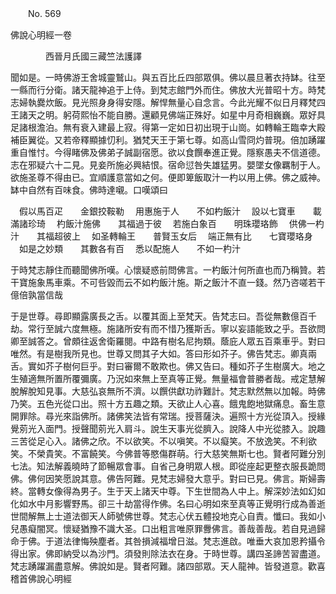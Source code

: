﻿　　No. 569

佛說心明經一卷

　　　　西晉月氏國三藏竺法護譯


聞如是。一時佛游王舍城靈鷲山。與五百比丘四部眾俱。佛以晨旦著衣持缽。往至一縣而行分衛。諸天龍神追于上侍。到梵志館門外而住。佛放大光普昭十方。時梵志婦執爨炊飯。見光照身身得安隱。解悍無量心自念言。今此光耀不似日月釋梵四王諸天之明。躬荷熙怡不能自勝。還顧見佛端正殊好。如星中月奇相巍巍。眾好具足諸根澹泊。無有衰入建最上寂。得第一定如日初出現于山崗。如轉輪王臨幸大殿補臣翼從。又若帝釋顯據忉利。猶梵天王于第七尊。如高山雪冏灼普現。倍加踴躍重自惟忖。今得睹佛及佛弟子誠副宿愿。欲以食饌奉進正覺。隱察愚夫不信道德。志在邪疑六十二見。見妾所施必興結恨。宿命愆咎失雄猛男。嬰墜女像羈制于人。欲施圣尊不得由已。宜順護意當如之何。便即箄飯取汁一杓以用上佛。佛之威神。缽中自然有百味食。佛時達嚫。口嘆頌曰

　假以馬百疋　　金銀挍鞍勒
　用惠施于人　　不如杓飯汁
　設以七寶車　　載滿諸珍琦
　杓飯汁施佛　　其福過于彼
　若施白象百　　明珠瓔珞飾
　供佛一杓汁　　其福超彼上
　如圣轉輪王　　普賢玉女后
　端正無有比　　七寶瓔珞身
　如是之妙類　　其數各有百
　悉以配施人　　不如一杓汁　

于時梵志靜住而聽聞佛所嘆。心懷疑惑前問佛言。一杓飯汁何所直也而乃稱贊。若干寶施象馬車乘。不可呰毀而云不如杓飯汁施。斯之飯汁不直一錢。然乃咨嗟若干億倍孰當信哉

于是世尊。尋即顯露廣長之舌。以覆其面上至梵天。告梵志曰。吾從無數億百千劫。常行至誠六度無極。施諸所安有而不惜乃獲斯舌。寧以妄語能致之乎。吾欲問卿至誠答之。曾頗往返舍衛羅閱。中路有樹名尼拘類。蔭庇人眾五百乘車乎。對曰唯然。有是樹我所見也。世尊又問其子大如。答曰形如芥子。佛告梵志。卿真兩舌。實如芥子樹何巨乎。對曰審爾不敢欺也。佛又告曰。種如芥子生樹廣大。地之生殖適無所置所覆彌廣。乃況如來無上至真等正覺。無量福會普勝者哉。戒定慧解脫解脫知見事。大慈弘哀無所不濟。以饌供獻功祚難計。梵志默然無以加報。時佛乃笑。五色光從口出。照十方五趣之類。天欲止人心喜。餓鬼飽地獄痛息。畜生意開罪除。尋光來詣佛所。諸佛笑法皆有常瑞。授菩薩決。遍照十方光從頂入。授緣覺莂光入面門。授聲聞莂光入肩斗。說生天事光從臍入。說降人中光從膝入。說趣三苦從足心入。諸佛之欣。不以欲笑。不以嗔笑。不以癡笑。不放逸笑。不利欲笑。不榮貴笑。不富饒笑。今佛普等愍傷群萌。行大慈笑無斯七也。賢者阿難分別七法。知法解義曉時了節暢眾會事。自省己身明眾人根。即從座起更整衣服長跪問佛。佛何因笑愿說其意。佛告阿難。見梵志婦發大意乎。對曰已見。佛言。斯婦壽終。當轉女像得為男子。生于天上諸天中尊。下生世間為人中上。解深妙法如幻如化如水中月影響野馬。卻三十劫當得作佛。名曰心明如來至真等正覺明行成為善逝世間解無上士道法御天人師號佛世尊。梵志心伏五體投地克心自責。懺曰。我如小兒愚癡闇冥。懷疑猶豫不識大圣。口出粗言唯原罪釁佛言。善哉善哉。若自見過歸命于佛。于道法律悔殃塵者。其咎損減福增日滋。梵志進啟。唯垂大哀加恩矜攝令得出家。佛即納受以為沙門。須發則除法衣在身。于時世尊。講四圣諦苦習盡道。梵志踴躍漏盡意解。佛說如是。賢者阿難。諸四部眾。天人龍神。皆發道意。歡喜稽首佛說心明經
